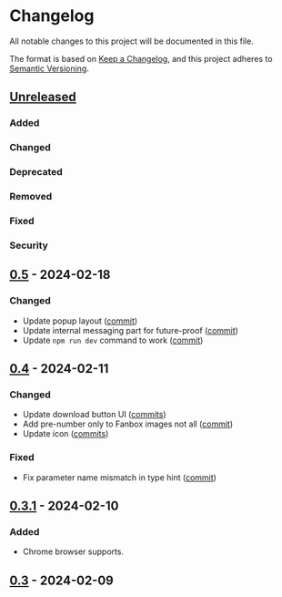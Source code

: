 # Changelog

All notable changes to this project will be documented in this file.

The format is based on [Keep a Changelog](https://keepachangelog.com/en/1.1.0/),
and this project adheres to [Semantic Versioning](https://semver.org/spec/v2.0.0.html).

## [Unreleased]

### Added

### Changed

### Deprecated

### Removed

### Fixed

### Security

## [0.5] - 2024-02-18

### Changed

- Update popup layout ([commit](https://github.com/sinoru/patron-media-downloader/commit/5465d5d8))
- Update internal messaging part for future-proof ([commit](https://github.com/sinoru/patron-media-downloader/commit/dc48b5a3))
- Update `npm run dev` command to work ([commit](https://github.com/sinoru/patron-media-downloader/commit/e9837af9))

## [0.4] - 2024-02-11

### Changed

- Update download button UI ([commits](https://github.com/sinoru/patron-media-downloader/compare/08c2a2e6~1...1c2a92b1))
- Add pre-number only to Fanbox images not all ([commit](https://github.com/sinoru/patron-media-downloader/commit/c046bbc0))
- Update icon ([commits](https://github.com/sinoru/patron-media-downloader/compare/32ac0104~1...a4003379))

### Fixed

- Fix parameter name mismatch in type hint ([commit](https://github.com/sinoru/patron-media-downloader/commit/6208379f))

## [0.3.1] - 2024-02-10

### Added

- Chrome browser supports.

## [0.3] - 2024-02-09

[unreleased]: https://github.com/sinoru/patron-media-downloader/compare/v0.5...develop
[0.5]: https://github.com/sinoru/patron-media-downloader/compare/v0.4...v0.5
[0.4]: https://github.com/sinoru/patron-media-downloader/compare/v0.3.1...v0.4
[0.3.1]: https://github.com/sinoru/patron-media-downloader/compare/v0.3...v0.3.1
[0.3]: https://github.com/sinoru/patron-media-downloader/releases/tag/v0.3
